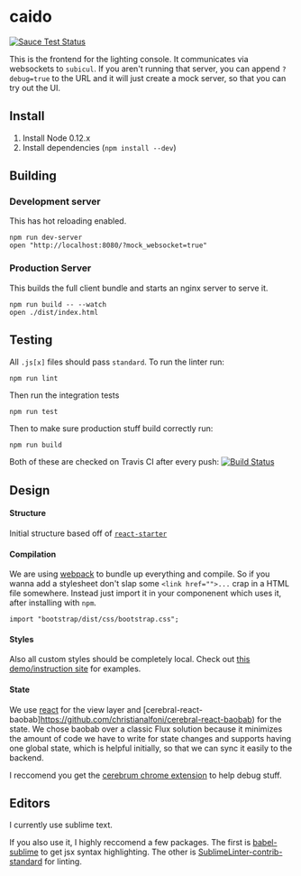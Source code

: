 # caido

[![Sauce Test Status](https://saucelabs.com/browser-matrix/sshanabrook.svg)](https://saucelabs.com/u/sshanabrook)

This is the frontend for the lighting console. It communicates via websockets
to `subicul`. If you aren't running that server, you can append `?debug=true`
to the URL and it will just create a mock server, so that you can try out the
UI.

## Install

1. Install Node 0.12.x
2. Install dependencies (`npm install --dev`)

## Building

### Development server

This has hot reloading enabled.

```
npm run dev-server
open "http://localhost:8080/?mock_websocket=true"
```

### Production Server

This builds the full client bundle and starts an nginx server to serve it.

```
npm run build -- --watch
open ./dist/index.html
```

## Testing

All `.js[x]` files should pass `standard`. To run the linter run:

```
npm run lint
```

Then run the integration tests

```bash
npm run test
```

Then to make sure production stuff build correctly run:

```
npm run build
```

Both of these are checked on Travis CI after every push: [![Build Status](https://travis-ci.org/lucibus/lucibus.svg?branch=master)](https://travis-ci.org/lucibus/lucibus)

## Design

#### Structure

Initial structure based off of [`react-starter`](https://github.com/webpack/react-starter/tree/48cecfcd3a528ceefdd3d68b4e0f05fffbedac8e)

#### Compilation

We are using [webpack](https://github.com/webpack/webpack) to bundle up everything
and compile. So if you wanna add a stylesheet don't slap some `<link href="">...`
crap in a HTML file somewhere. Instead just import it in your componenent
which uses it, after installing with `npm`.

```
import "bootstrap/dist/css/bootstrap.css";
```

#### Styles

Also all custom styles should be completely local. Check out
[this demo/instruction site](https://css-modules.github.io/webpack-demo/)
for examples.

#### State
We use [react](http://facebook.github.io/react/) for the view layer and
[cerebral-react-baobab]https://github.com/christianalfoni/cerebral-react-baobab)
for the state. We chose baobab over a classic Flux solution because it minimizes
the amount of code we have to write for state changes and supports having one
global state, which is helpful initially, so that we can sync it easily to the
backend.

I reccomend you get the [cerebrum chrome extension](https://chrome.google.com/webstore/detail/cerebral-debugger/ddefoknoniaeoikpgneklcbjlipfedbb?hl=no)
to help debug stuff.

## Editors

I currently use sublime text.

If you also use it, I highly reccomend a few packages. The first is
[babel-sublime](https://github.com/babel/babel-sublime) to get jsx syntax
highlighting. The other is [SublimeLinter-contrib-standard](https://github.com/Flet/SublimeLinter-contrib-standard)
for linting.
